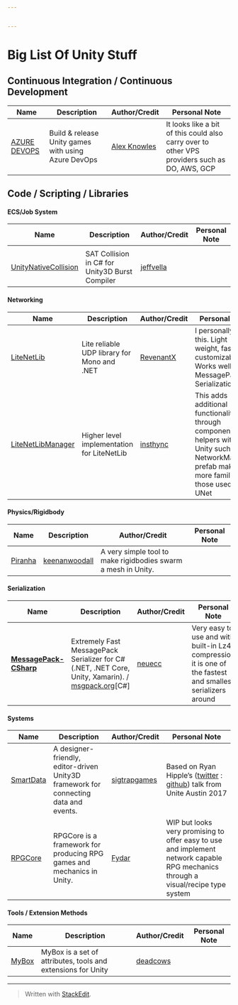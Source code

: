```yaml
---


---
```


<h1 id="big-list-of-unity-stuff">Big List Of Unity Stuff</h1>
<h2 id="continuous-integration--continuous-development">Continuous Integration / Continuous Development</h2>

<table>
<thead>
<tr>
<th>Name</th>
<th>Description</th>
<th>Author/Credit</th>
<th>Personal Note</th>
</tr>
</thead>
<tbody>
<tr>
<td><a href="https://alexknowles.info/unity/build-release-unity-games-with-azure-devops/">AZURE DEVOPS</a></td>
<td>Build &amp; release Unity games with using Azure DevOps</td>
<td><a href="https://alexknowles.info/#section-about">Alex Knowles</a></td>
<td>It looks like a bit of this could also carry over to other VPS providers such as DO, AWS, GCP</td>
</tr>
</tbody>
</table><h2 id="code--scripting--libraries">Code / Scripting / Libraries</h2>
<h4 id="ecsjob-system">ECS/Job System</h4>

<table>
<thead>
<tr>
<th>Name</th>
<th>Description</th>
<th>Author/Credit</th>
<th>Personal Note</th>
</tr>
</thead>
<tbody>
<tr>
<td></td>
<td></td>
<td></td>
<td></td>
</tr>
<tr>
<td><a href="https://github.com/jeffvella/UnityNativeCollision">UnityNativeCollision</a></td>
<td>SAT Collision in C# for Unity3D Burst Compiler</td>
<td><a href="https://github.com/jeffvella">jeffvella</a></td>
<td></td>
</tr>
</tbody>
</table><h4 id="networking">Networking</h4>

<table>
<thead>
<tr>
<th>Name</th>
<th>Description</th>
<th>Author/Credit</th>
<th>Personal Note</th>
</tr>
</thead>
<tbody>
<tr>
<td><a href="https://github.com/RevenantX/LiteNetLib">LiteNetLib</a></td>
<td>Lite reliable UDP library for Mono and .NET</td>
<td><a href="https://github.com/RevenantX">RevenantX</a></td>
<td>I personally use this. Light weight, fast, customizable. Works well with MessagePack Serialization</td>
</tr>
<tr>
<td><a href="https://github.com/insthync/LiteNetLibManager">LiteNetLibManager</a></td>
<td>Higher level implementation for LiteNetLib</td>
<td><a href="https://github.com/insthync">insthync</a></td>
<td>This adds additional functionality through components and helpers within Unity such as a NetworkManager prefab making it more familiar to those used to UNet</td>
</tr>
</tbody>
</table><h4 id="physicsrigidbody">Physics/Rigidbody</h4>

<table>
<thead>
<tr>
<th>Name</th>
<th>Description</th>
<th>Author/Credit</th>
<th>Personal Note</th>
</tr>
</thead>
<tbody>
<tr>
<td><a href="https://github.com/keenanwoodall/Piranha">Piranha</a></td>
<td><a href="https://github.com/keenanwoodall">keenanwoodall</a></td>
<td>A very simple tool to make rigidbodies swarm a mesh in Unity.</td>
<td></td>
</tr>
</tbody>
</table><h4 id="serialization">Serialization</h4>

<table>
<thead>
<tr>
<th>Name</th>
<th>Description</th>
<th>Author/Credit</th>
<th>Personal Note</th>
</tr>
</thead>
<tbody>
<tr>
<td><strong><a href="https://github.com/neuecc/MessagePack-CSharp">MessagePack-CSharp</a></strong></td>
<td>Extremely Fast MessagePack Serializer for C#(.NET, .NET Core, Unity, Xamarin). / <a href="http://msgpack.org">msgpack.org</a>[C#]</td>
<td><a href="https://github.com/neuecc">neuecc</a></td>
<td>Very easy to use and with built-in Lz4 compression it is one of the fastest and smallest serializers around</td>
</tr>
</tbody>
</table><h4 id="systems">Systems</h4>

<table>
<thead>
<tr>
<th>Name</th>
<th>Description</th>
<th>Author/Credit</th>
<th>Personal Note</th>
</tr>
</thead>
<tbody>
<tr>
<td><a href="https://github.com/sigtrapgames/SmartData">SmartData</a></td>
<td>A designer-friendly, editor-driven Unity3D framework for connecting data and events.</td>
<td><a href="https://github.com/sigtrapgames">sigtrapgames</a></td>
<td>Based on Ryan Hipple’s (<a href="https://twitter.com/roboryantron">twitter</a> :  <a href="https://github.com/roboryantron">github</a>) talk from Unite Austin 2017</td>
</tr>
<tr>
<td><a href="https://github.com/Fydar/RPGCore">RPGCore</a></td>
<td>RPGCore is a framework for producing RPG games and mechanics in Unity.</td>
<td><a href="https://github.com/Fydar">Fydar</a></td>
<td>WIP but looks very promising to offer easy to use and implement network capable RPG mechanics through a visual/recipe type system</td>
</tr>
</tbody>
</table><h4 id="tools--extension-methods">Tools / Extension Methods</h4>

<table>
<thead>
<tr>
<th>Name</th>
<th>Description</th>
<th>Author/Credit</th>
<th>Personal Note</th>
</tr>
</thead>
<tbody>
<tr>
<td><a href="https://github.com/Deadcows/MyBox">MyBox</a></td>
<td>MyBox is a set of attributes, tools and extensions for Unity</td>
<td><a href="http://deadcow.ru/">deadcows</a></td>
<td></td>
</tr>
</tbody>
</table><hr>
<blockquote>
<p>Written with <a href="https://stackedit.io/">StackEdit</a>.</p>
</blockquote>

